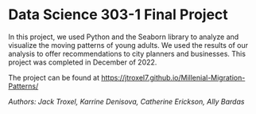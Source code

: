 # Data Science 303-1 Final Project

In this project, we used Python and the Seaborn library to analyze and visualize the moving patterns of young adults. We used the results of our analysis to offer recommendations to city planners and businesses. This project was completed in December of 2022.

The project can be found at https://jtroxel7.github.io/Millenial-Migration-Patterns/

*Authors: Jack Troxel, Karrine Denisova, Catherine Erickson, Ally Bardas*
